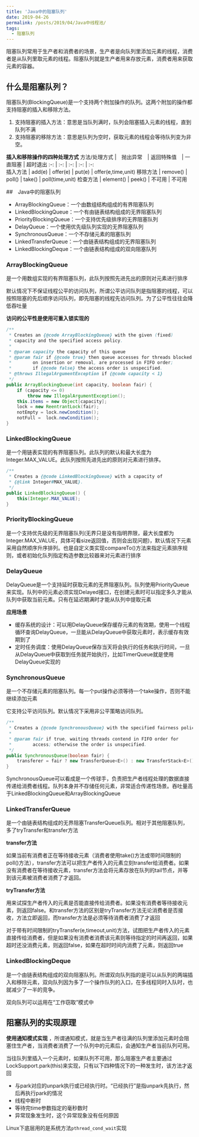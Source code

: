 ```yaml
---
title: 'Java中的阻塞队列'
date: 2019-04-26
permalink: /posts/2019/04/Java中线程池/
tags:
  - 阻塞队列
---
```


阻塞队列常用于生产者和消费者的场景，生产者是向队列里添加元素的线程，消费者是从队列里取元素的线程。阻塞队列就是生产者用来存放元素，消费者用来获取元素的容器。

## 什么是阻塞队列？
阻塞队列(BlockingQueue)是一个支持两个附加操作的队列。这两个附加的操作都支持阻塞的插入和移除方法。
1. 支持阻塞的插入方法：意思是当队列满时，队列会阻塞插入元素的线程，直到队列不满
2. 支持阻塞的移除方法：意思是队列为空时，获取元素的线程会等待队列变为非空。

**插入和移除操作的四种处理方式**
 方法/处理方式 |　抛出异常　| 返回特殊值　| 一直阻塞 | 超时退出
     :-:     |  :-:     |   :-:     |   :-:   |  :-:   
  插入方法  | add(e) | offer(e) | put(e) | offer(e,time,unit)
  移除方法  | remove() | poll() | take() | poll(time,unit)
  检查方法  | element() | peek() | 不可用 | 不可用

##　Java中的阻塞队列
- ArrayBlockingQueue：一个由数组结构组成的有界阻塞队列
- LinkedBlockingQueue：一个有由链表结构组成的无界阻塞队列
- PriorityBlockingQueue：一个支持优先级排序的无界阻塞队列
- DelayQueue：一个使用优先级队列实现的无界阻塞队列
- SynchronousQueue：一个不存储元素的阻塞队列
- LinkedTransferQueue：一个由链表结构组成的无界阻塞队列
- LinkedBlockingDeque：一个由链表结构组成的双向阻塞队列

### ArrayBlockingQueue
是一个用数组实现的有界阻塞队列，此队列按照先进先出的原则对元素进行排序

默认情况下不保证线程公平的访问队列，所谓公平访问队列是指阻塞的线程，可以按照阻塞的先后顺序访问队列，即先阻塞的线程先访问队列。为了公平性往往会降低吞吐量

**访问的公平性是使用可重入锁实现的**
```java
/**
 * Creates an {@code ArrayBlockingQueue} with the given (fixed)
 * capacity and the specified access policy.
 *
 * @param capacity the capacity of this queue
 * @param fair if {@code true} then queue accesses for threads blocked
 *        on insertion or removal, are processed in FIFO order;
 *        if {@code false} the access order is unspecified.
 * @throws IllegalArgumentException if {@code capacity < 1}
 */
public ArrayBlockingQueue(int capacity, boolean fair) {
    if (capacity <= 0)
        throw new IllegalArgumentException();
    this.items = new Object[capacity];
    lock = new ReentrantLock(fair);
    notEmpty = lock.newCondition();
    notFull =  lock.newCondition();
}
```

### LinkedBlockingQueue
是一个用链表实现的有界阻塞队列。此队列的默认和最大长度为Integer.MAX_VALUE。此队列按照先进先出的原则对元素进行排序。
```java
/**
 * Creates a {@code LinkedBlockingQueue} with a capacity of
 * {@link Integer#MAX_VALUE}.
 */
public LinkedBlockingQueue() {
    this(Integer.MAX_VALUE);
}
```
### PriorityBlockingQueue
是一个支持优先级的无界阻塞队列(无界只是没有指明界限，最大长度都为Integer.MAX_VALUE，具体可看size返回值，否则会出现问题)，默认情况下元素采用自然顺序升序排列。也是自定义类实现compareTo()方法来指定元素排序规则，或者初始化队列指定构造参数比较器来对元素进行排序

### DelayQueue
DelayQueue是一个支持延时获取元素的无界阻塞队列。队列使用PriorityQueue来实现。队列中的元素必须实现Delayed接口，在创建元素时可以指定多久才能从队列中获取当前元素。只有在延迟期满时才能从队列中提取元素

**应用场景**

- 缓存系统的设计：可以用DelayQueue保存缓存元素的有效期，使用一个线程循环查询DelayQueue，一旦能从DelayQueue中获取元素时，表示缓存有效期到了
- 定时任务调度：使用DelayQueue保存当天将会执行的任务和执行时间，一旦从DelayQueue中获取到任务就开始执行，比如TimerQueue就是使用DelayQueue实现的

### SynchronousQueue
是一个不存储元素的阻塞队列。每一个put操作必须等待一个take操作，否则不能继续添加元素

它支持公平访问队列。默认情况下采用非公平策略访问队列。
```java
/**
 * Creates a {@code SynchronousQueue} with the specified fairness policy.
 *
 * @param fair if true, waiting threads contend in FIFO order for
 *        access; otherwise the order is unspecified.
 */
public SynchronousQueue(boolean fair) {
    transferer = fair ? new TransferQueue<E>() : new TransferStack<E>();
}
```
SynchronousQueue可以看成是一个传球手，负责把生产者线程处理的数据直接传递给消费者线程。队列本身并不存储任何元素，非常适合传递性场景。吞吐量高于LinkedBlockingQueue和ArrayBlockingQueue

### LinkedTransferQueue
是一个由链表结构组成的无界阻塞TransferQueue队列。相对于其他阻塞队列，多了tryTransfer和transfer方法

**transfer方法**

如果当前有消费者正在等待接收元素（消费者使用take()方法或带时间限制的poll()方法），transfer方法可以把生产者传入的元素立刻transfer给消费者。如果没有消费者在等待接收元素，transfer方法会将元素存放在队列的tail节点，并等到该元素被消费者消费了才返回。

**tryTransfer方法**

用来试探生产者传入的元素是否能直接传给消费者。如果没有消费者等待接收元素，则返回false。和transfer方法的区别是tryTransfer方法无论消费者是否接收，方法立即返回，而transfer方法是必须等待消费者消费了才返回

对于带有时间限制的tryTransfer(e,timeout,unit)方法，试图把生产者传入的元素直接传给消费者，但是如果没有消费者消费该元素则等待指定的时间再返回，如果超时还没消费元素，则返回false，如果在超时时间内消费了元素，则返回true

### LinkedBlockingDeque
是一个由链表结构组成的双向阻塞队列。所谓双向队列指的是可以从队列的两端插入和移除元素，双向队列因为多了一个操作队列的入口，在多线程同时入队时，也就减少了一半的竞争。

双向队列可以运用在“工作窃取”模式中

## 阻塞队列的实现原理

**使用通知模式实现** ，所谓通知模式，就是当生产者往满的队列里添加元素时会阻塞住生产者，当消费者消费了一个队列中的元素后，会通知生产者当前队列可用。

当往队列里插入一个元素时，如果队列不可用，那么阻塞生产者主要通过LockSupport.park(this)来实现，只有以下四种情况下的一种发生时，该方法才返回

- 与park对应的unpark执行或已经执行时。“已经执行”是指unpark先执行，然后再执行park的情况
- 线程中断时
- 等待完time参数指定的毫秒数时
- 异常现象发生时，这个异常现象没有任何原因

Linux下底层用的是系统方法`pthread_cond_wait`实现
